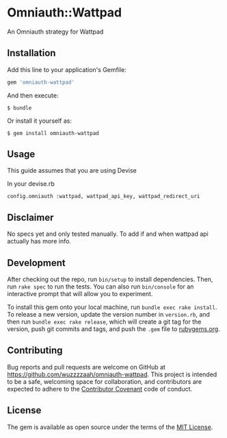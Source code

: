 # Omniauth::Wattpad

An Omniauth strategy for Wattpad

## Installation

Add this line to your application's Gemfile:

```ruby
gem 'omniauth-wattpad'
```

And then execute:

    $ bundle

Or install it yourself as:

    $ gem install omniauth-wattpad

## Usage

This guide assumes that you are using Devise 

In your devise.rb

```
config.omniauth :wattpad, wattpad_api_key, wattpad_redirect_uri
```

## Disclaimer
No specs yet and only tested manually. To add if and when wattpad api actually has more info.

## Development

After checking out the repo, run `bin/setup` to install dependencies. Then, run `rake spec` to run the tests. You can also run `bin/console` for an interactive prompt that will allow you to experiment.

To install this gem onto your local machine, run `bundle exec rake install`. To release a new version, update the version number in `version.rb`, and then run `bundle exec rake release`, which will create a git tag for the version, push git commits and tags, and push the `.gem` file to [rubygems.org](https://rubygems.org).

## Contributing

Bug reports and pull requests are welcome on GitHub at https://github.com/wuzzzzaah/omniauth-wattpad. This project is intended to be a safe, welcoming space for collaboration, and contributors are expected to adhere to the [Contributor Covenant](http://contributor-covenant.org) code of conduct.

## License

The gem is available as open source under the terms of the [MIT License](http://opensource.org/licenses/MIT).

